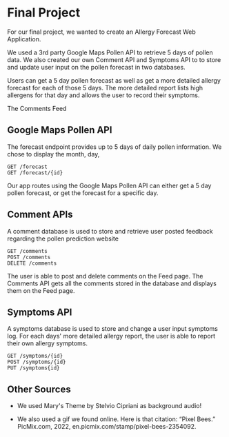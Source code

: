 # Final Project

For our final project, we wanted to create an Allergy Forecast Web Application. 

We used a 3rd party Google Maps Pollen API to retrieve 5 days of pollen data.
We also created our own Comment API and Symptoms API to to store and update user input on the pollen forecast in two databases.

Users can get a 5 day pollen forecast as well as get a more detailed allergy forecast for each of those 5 days. The more detailed report lists high allergens for that day and allows the user to record their symptoms.

The Comments Feed

## Google Maps Pollen API
The forecast endpoint provides up to 5 days of daily pollen information. We chose to display the month, day,

    GET /forecast
    GET /forecast/{id}

Our app routes using the Google Maps Pollen API can either get a 5 day pollen forecast, or get the forecast for a specific day.
    

## Comment APIs
A comment database is used to store and retrieve user posted feedback regarding the pollen prediction website

    GET /comments
    POST /comments
    DELETE /comments

The user is able to post and delete comments on the Feed page. The Comments API gets all the comments stored in the database and displays them on the Feed page.


## Symptoms API
A symptoms database is used to store and change a user input symptoms log. For each days' more detailed allergy report, the user is able to report their own allergy symptoms.

    GET /symptoms/{id}
    POST /symptoms/{id}
    PUT /symptoms{id}


## Other Sources
* We used Mary's Theme by Stelvio Cipriani as background audio!

* We also used a gif we found online. Here is that citation:
“Pixel Bees.” PicMix.com, 2022, en.picmix.com/stamp/pixel-bees-2354092.